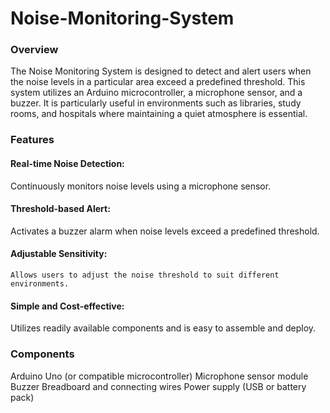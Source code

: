 # Noise-Monitoring-System

### Overview
The Noise Monitoring System is designed to detect and alert users when the noise levels in a particular area exceed a predefined threshold. This system utilizes an Arduino microcontroller, a microphone sensor, and a buzzer. It is particularly useful in environments such as libraries, study rooms, and hospitals where maintaining a quiet atmosphere is essential.

### Features
#### Real-time Noise Detection: 
  Continuously monitors noise levels using a microphone sensor.
#### Threshold-based Alert: 
  Activates a buzzer alarm when noise levels exceed a predefined threshold.
#### Adjustable Sensitivity: 
    Allows users to adjust the noise threshold to suit different environments.
#### Simple and Cost-effective: 
Utilizes readily available components and is easy to assemble and deploy.
### Components
Arduino Uno (or compatible microcontroller)
Microphone sensor module
Buzzer
Breadboard and connecting wires
Power supply (USB or battery pack)
